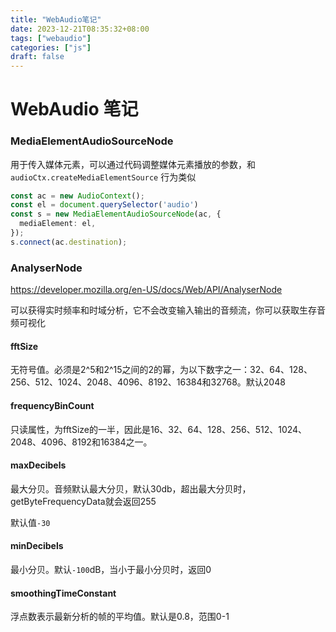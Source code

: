 ```yaml
---
title: "WebAudio笔记"
date: 2023-12-21T08:35:32+08:00
tags: ["webaudio"]
categories: ["js"]
draft: false
---
```


# WebAudio 笔记

### MediaElementAudioSourceNode

用于传入媒体元素，可以通过代码调整媒体元素播放的参数，和`audioCtx.createMediaElementSource` 行为类似

```ts
const ac = new AudioContext();
const el = document.querySelector('audio')
const s = new MediaElementAudioSourceNode(ac, {
  mediaElement: el,
});
s.connect(ac.destination);
```





### AnalyserNode

https://developer.mozilla.org/en-US/docs/Web/API/AnalyserNode

可以获得实时频率和时域分析，它不会改变输入输出的音频流，你可以获取生存音频可视化



#### fftSize

无符号值。必须是2^5和2^15之间的2的幂，为以下数字之一：32、64、128、256、512、1024、2048、4096、8192、16384和32768。默认2048



#### frequencyBinCount

只读属性，为fftSize的一半，因此是16、32、64、128、256、512、1024、2048、4096、8192和16384之一。



#### maxDecibels

最大分贝。音频默认最大分贝，默认30db，超出最大分贝时，getByteFrequencyData就会返回255

默认值`-30`



#### minDecibels

最小分贝。默认`-100`dB，当小于最小分贝时，返回0



#### smoothingTimeConstant

浮点数表示最新分析的帧的平均值。默认是0.8，范围0-1

